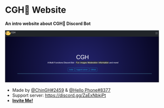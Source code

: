 # CGH🌿 Website
**An intro website about CGH🌿 Discord Bot**

<img class="httpImg" src=".github/websitepv.png" alt="cghweb">

- Made by [@ChinGH#2459](https://github.com/chingh1123) & [@Hello Phone#8377](https://github.com/hello1234316)
- Support server: https://discord.gg/ZaExNbkjPt
- [**Invite Me!**](https://discord.com/api/oauth2/authorize?client_id=837564399833055272&permissions=4063558227&scope=bot%20applications.commands)
